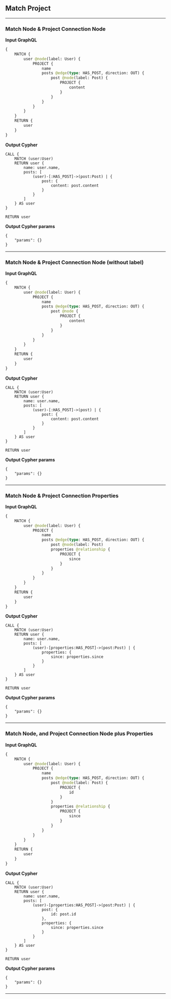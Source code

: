 ## Match Project

---

### Match Node & Project Connection Node

**Input GraphQL**

```graphql
{
    MATCH {
        user @node(label: User) {
            PROJECT {
                name
                posts @edge(type: HAS_POST, direction: OUT) {
                    post @node(label: Post) {
                        PROJECT {
                            content
                        }
                    }
                }
            }
        }
    }
    RETURN {
        user
    }
}
```

**Output Cypher**

```cypher
CALL {
    MATCH (user:User)
    RETURN user {
        name: user.name,
        posts: [
            (user)-[:HAS_POST]->(post:Post) | {
                post: {
                    content: post.content
                }
            }
        ]
    } AS user
}

RETURN user
```

**Output Cypher params**

```params
{
    "params": {}
}
```

---

### Match Node & Project Connection Node (without label)

**Input GraphQL**

```graphql
{
    MATCH {
        user @node(label: User) {
            PROJECT {
                name
                posts @edge(type: HAS_POST, direction: OUT) {
                    post @node {
                        PROJECT {
                            content
                        }
                    }
                }
            }
        }
    }
    RETURN {
        user
    }
}
```

**Output Cypher**

```cypher
CALL {
    MATCH (user:User)
    RETURN user {
        name: user.name,
        posts: [
            (user)-[:HAS_POST]->(post) | {
                post: {
                    content: post.content
                }
            }
        ]
    } AS user
}

RETURN user
```

**Output Cypher params**

```params
{
    "params": {}
}
```

---

### Match Node & Project Connection Properties

**Input GraphQL**

```graphql
{
    MATCH {
        user @node(label: User) {
            PROJECT {
                name
                posts @edge(type: HAS_POST, direction: OUT) {
                    post @node(label: Post)
                    properties @relationship {
                        PROJECT {
                            since
                        }
                    }
                }
            }
        }
    }
    RETURN {
        user
    }
}
```

**Output Cypher**

```cypher
CALL {
    MATCH (user:User)
    RETURN user {
        name: user.name,
        posts: [
            (user)-[properties:HAS_POST]->(post:Post) | {
                properties: {
                    since: properties.since
                }
            }
        ]
    } AS user
}

RETURN user
```

**Output Cypher params**

```params
{
    "params": {}
}
```

---

### Match Node, and Project Connection Node plus Properties

**Input GraphQL**

```graphql
{
    MATCH {
        user @node(label: User) {
            PROJECT {
                name
                posts @edge(type: HAS_POST, direction: OUT) {
                    post @node(label: Post) {
                        PROJECT {
                            id
                        }
                    }
                    properties @relationship {
                        PROJECT {
                            since
                        }
                    }
                }
            }
        }
    }
    RETURN {
        user
    }
}
```

**Output Cypher**

```cypher
CALL {
    MATCH (user:User)
    RETURN user {
        name: user.name,
        posts: [
            (user)-[properties:HAS_POST]->(post:Post) | {
                post: {
                    id: post.id
                },
                properties: {
                    since: properties.since
                }
            }
        ]
    } AS user
}

RETURN user
```

**Output Cypher params**

```params
{
    "params": {}
}
```

---
